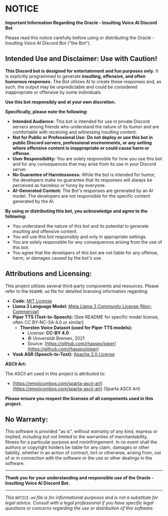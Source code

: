 # NOTICE

**Important Information Regarding the Oracle - Insulting Voice AI Discord Bot**

Please read this notice carefully before using or distributing the Oracle - Insulting Voice AI Discord Bot ("the Bot").

## Intended Use and Disclaimer: Use with Caution!

**This Discord bot is designed for entertainment and fun purposes only.** It is explicitly programmed to generate **insulting, offensive, and often humorous responses.**  The Bot utilizes AI to create these responses and, as such, the output may be unpredictable and could be considered inappropriate or offensive by some individuals.

**Use this bot responsibly and at your own discretion.**

**Specifically, please note the following:**

*   **Intended Audience:** This bot is intended for use in private Discord servers among friends who understand the nature of its humor and are comfortable with receiving and witnessing insulting content.
*   **Not for Public or Professional Use:**  **Do not deploy or use this bot in public Discord servers, professional environments, or any setting where offensive content is inappropriate or could cause harm or offense.**
*   **User Responsibility:** You are solely responsible for how you use this bot and for any consequences that may arise from its use in your Discord server.
*   **No Guarantee of Harmlessness:** While the bot is intended for humor, the developers make no guarantee that its responses will always be perceived as harmless or funny by everyone.
*   **AI-Generated Content:** The Bot's responses are generated by an AI model. The developers are not responsible for the specific content generated by the AI.

**By using or distributing this bot, you acknowledge and agree to the following:**

*   You understand the nature of this bot and its potential to generate insulting and offensive content.
*   You will use this bot responsibly and only in appropriate settings.
*   You are solely responsible for any consequences arising from the use of this bot.
*   You agree that the developers of this bot are not liable for any offense, harm, or damages caused by the bot's use.

## Attributions and Licensing:

This project utilizes several third-party components and resources. Please refer to the `README.md` file for detailed licensing information regarding:

*   **Code:** [MIT License](LICENSE)
*   **Llama 3 Language Model:** [Meta Llama 3 Community License (Non-Commercial)](https://llama.meta.com/llama3/community-license/)
*   **Piper TTS (Text-to-Speech):**  [See README for specific model license, often CC BY-NC-SA 4.0 or similar]
    *   **Thorsten Voice Dataset (used for Piper TTS models):**
        *   License: **CC-BY 4.0**
        *   © Universität Bremen, 2021
        *   Source: [https://github.com/rhasspy/piper](https://github.com/rhasspy/piper)
*   **Vosk ASR (Speech-to-Text):** [Apache 2.0 License](https://alphacephei.com/vosk/license)

**ASCII Art:**

The ASCII art used in this project is attributed to:

*   [https://emojicombos.com/sparta-ascii-art](https://emojicombos.com/sparta-ascii-art) (Sparta ASCII Art)

**Please ensure you respect the licenses of all components used in this project.**

## No Warranty:

This software is provided "as is", without warranty of any kind, express or implied, including but not limited to the warranties of merchantability, fitness for a particular purpose and noninfringement. In no event shall the authors or copyright holders be liable for any claim, damages or other liability, whether in an action of contract, tort or otherwise, arising from, out of or in connection with the software or the use or other dealings in the software.

---

**Thank you for your understanding and responsible use of the Oracle - Insulting Voice AI Discord Bot.**

---
*This `NOTICE.md` file is for informational purposes and is not a substitute for legal advice. Consult with a legal professional if you have specific legal questions or concerns regarding the use or distribution of this software.*